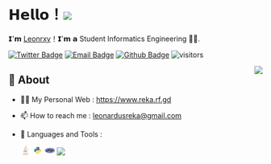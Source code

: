# 𝗛𝗲𝗹𝗹𝗼！<img src="https://user-images.githubusercontent.com/5679180/79618120-0daffb80-80be-11ea-819e-d2b0fa904d07.gif" width="27px">

𝗜'𝗺 [Leonrxy](https://github.com/leonrxy)！𝗜'𝗺 𝗮 Student Informatics Engineering 👨‍💻.

[![Twitter Badge](https://img.shields.io/badge/-Twitter-1da1f2?style=flat-square&labelColor=1da1f2&logo=twitter&logoColor=white&link=https://twitter.com/duduprioritasmu)](https://twitter.com/duduprioritasmu)
[![Email Badge](https://img.shields.io/badge/-Email-c14438?style=flat-square&logo=Gmail&logoColor=white&link=mailto:leonardusreka@gmail.com)](mailto:leonardusreka@gmail.com)
[![Github Badge](https://img.shields.io/badge/-Github-232323?style=flat-square&logo=Github&logoColor=white&link=https://github.com/leonrxy)](https://github.com/leonrxy)
![visitors](https://visitor-badge.laobi.icu/badge?page_id=leonrxy)

<img align="right" src="https://github-readme-stats.vercel.app/api?username=leonrxy&show_icons=true&hide_border=true">

## 🧐 About

-   👨‍💻 My Personal Web : https://www.reka.rf.gd
-   📫 How to reach me : leonardusreka@gmail.com
-   🌱 Languages and Tools :

      <div>
          <code><img height="20" src="https://raw.githubusercontent.com/github/explore/80688e429a7d4ef2fca1e82350fe8e3517d3494d/topics/java/java.png"></code>
          <code><img height="20" src="https://raw.githubusercontent.com/github/explore/80688e429a7d4ef2fca1e82350fe8e3517d3494d/topics/python/python.png"></code>
          <code><img height="20" src="https://raw.githubusercontent.com/github/explore/80688e429a7d4ef2fca1e82350fe8e3517d3494d/topics/php/php.png"></code>
          <code><img height="20" src="https://cdn.svgporn.com/logos/visual-studio-code.svg"></code>
      </div>
